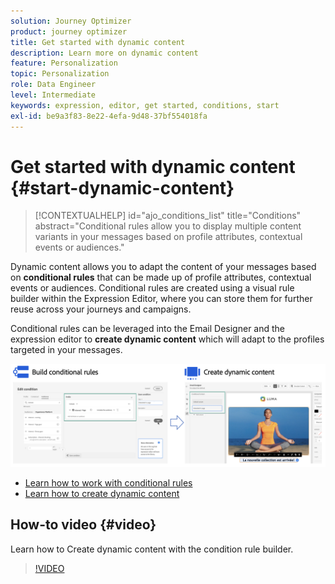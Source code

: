 ```yaml
---
solution: Journey Optimizer
product: journey optimizer
title: Get started with dynamic content
description: Learn more on dynamic content
feature: Personalization
topic: Personalization
role: Data Engineer
level: Intermediate
keywords: expression, editor, get started, conditions, start
exl-id: be9a3f83-8e22-4efa-9d48-37bf554018fa
---
```

# Get started with dynamic content {#start-dynamic-content}

>[!CONTEXTUALHELP]
>id="ajo_conditions_list"
>title="Conditions"
>abstract="Conditional rules allow you to display multiple content variants in your messages based on profile attributes, contextual events or audiences." 

Dynamic content allows you to adapt the content of your messages based on **conditional rules** that can be made up of profile attributes, contextual events or audiences. Conditional rules are created using a visual rule builder within the Expression Editor, where you can store them for further reuse across your journeys and campaigns.

Conditional rules can be leveraged into the Email Designer and the expression editor to **create dynamic content** which will adapt to the profiles targeted in your messages. 

![](assets/conditions-overview.png)

* [Learn how to work with conditional rules](create-conditions.md)
* [Learn how to create dynamic content](dynamic-content.md)

## How-to video {#video}

Learn how to Create dynamic content with the condition rule builder.

>[!VIDEO](https://video.tv.adobe.com/v/3409815?quality=12)

